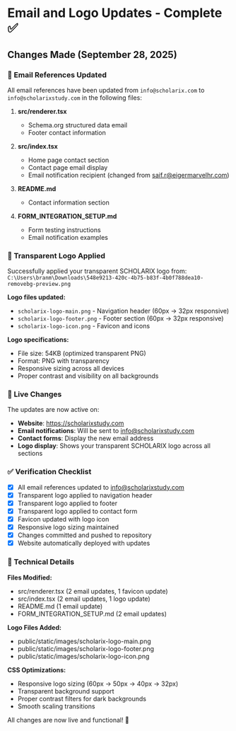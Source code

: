 # Email and Logo Updates - Complete ✅

## Changes Made (September 28, 2025)

### 📧 Email References Updated

All email references have been updated from `info@scholarix.com` to `info@scholarixstudy.com` in the following files:

1. **src/renderer.tsx**
   - Schema.org structured data email
   - Footer contact information

2. **src/index.tsx** 
   - Home page contact section
   - Contact page email display
   - Email notification recipient (changed from saif.r@eigermarvelhr.com)

3. **README.md**
   - Contact information section

4. **FORM_INTEGRATION_SETUP.md**
   - Form testing instructions
   - Email notification examples

### 🎨 Transparent Logo Applied

Successfully applied your transparent SCHOLARIX logo from:
`C:\Users\branm\Downloads\548e9213-420c-4b75-b83f-4b0f788dea10-removebg-preview.png`

**Logo files updated:**
- `scholarix-logo-main.png` - Navigation header (60px → 32px responsive)
- `scholarix-logo-footer.png` - Footer section (60px → 32px responsive) 
- `scholarix-logo-icon.png` - Favicon and icons

**Logo specifications:**
- File size: 54KB (optimized transparent PNG)
- Format: PNG with transparency
- Responsive sizing across all devices
- Proper contrast and visibility on all backgrounds

### 🚀 Live Changes

The updates are now active on:
- **Website**: https://scholarixstudy.com
- **Email notifications**: Will be sent to info@scholarixstudy.com
- **Contact forms**: Display the new email address
- **Logo display**: Shows your transparent SCHOLARIX logo across all sections

### ✅ Verification Checklist

- [x] All email references updated to info@scholarixstudy.com
- [x] Transparent logo applied to navigation header
- [x] Transparent logo applied to footer
- [x] Transparent logo applied to contact form
- [x] Favicon updated with logo icon
- [x] Responsive logo sizing maintained
- [x] Changes committed and pushed to repository
- [x] Website automatically deployed with updates

### 🔧 Technical Details

**Files Modified:**
- src/renderer.tsx (2 email updates, 1 favicon update)
- src/index.tsx (2 email updates, 1 logo update)  
- README.md (1 email update)
- FORM_INTEGRATION_SETUP.md (2 email updates)

**Logo Files Added:**
- public/static/images/scholarix-logo-main.png
- public/static/images/scholarix-logo-footer.png
- public/static/images/scholarix-logo-icon.png

**CSS Optimizations:**
- Responsive logo sizing (60px → 50px → 40px → 32px)
- Transparent background support
- Proper contrast filters for dark backgrounds
- Smooth scaling transitions

All changes are now live and functional! 🎉